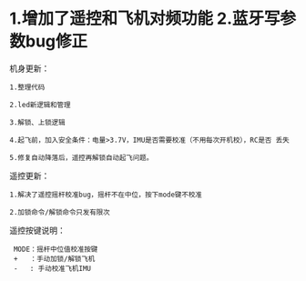 ﻿
1.增加了遥控和飞机对频功能
2.蓝牙写参数bug修正
=======

机身更新：

    1.整理代码
    
    2.led新逻辑和管理
    
    3.解锁、上锁逻辑
    
    4.起飞前，加入安全条件：电量>3.7V，IMU是否需要校准（不用每次开机校），RC是否 丢失
    
    5.修复自动降落后，遥控再解锁自动起飞问题。
    
遥控更新：

    1.解决了遥控摇杆校准bug，摇杆不在中位，按下mode键不校准
    
    2.加锁命令/解锁命令只发有限次
    
遥控按键说明：

     MODE：摇杆中位值校准按键
     +   ：手动加锁/解锁飞机
     -   : 手动校准飞机IMU

